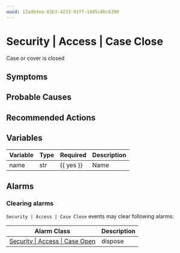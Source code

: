 ```yaml
---
uuid: 12adb4ea-83b3-4233-91ff-1695c0bc6390
---
```

# Security | Access | Case Close

Case or cover is closed

## Symptoms

## Probable Causes

## Recommended Actions

## Variables

| Variable | Type | Required  | Description |
| -------- | ---- | --------- | ----------- |
| name     | str  | {{ yes }} | Name        |

## Alarms

### Clearing alarms

`Security | Access | Case Close` events may clear following alarms:

| Alarm Class                                                                                      | Description |
| ------------------------------------------------------------------------------------------------ | ----------- |
| [Security \| Access \| Case Open](../../../alarm-classes-reference/security/access/case-open.md) | dispose     |
